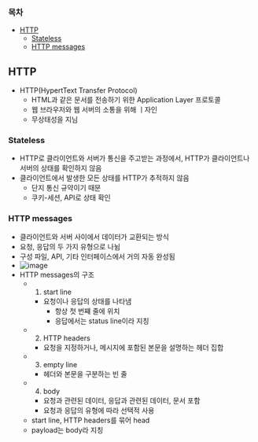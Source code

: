 ### 목차
- [HTTP](#http)
  - [Stateless](#stateless)
  - [HTTP messages](#http-messages)
## HTTP
- HTTP(HypertText Transfer Protocol)
  - HTML과 같은 문서를 전송하기 위한 Application Layer 프로토콜
  - 웹 브라우저와 웹 서버의 소통을 위해 ㅣ자인
  - 무상태성을 지님
### Stateless
  - HTTP로 클라이언트와 서버가 통신을 주고받는 과정에서, HTTP가 클라이언트나 서버의 상태를 확인하지 않음
  - 클라이언트에서 발생한 모든 상태를 HTTP가 추적하지 않음
    - 단지 통신 규약이기 때문
    - 쿠키-세션, API로 상태 확인
### HTTP messages
  - 클라이언트와 서버 사이에서 데이터가 교환되는 방식
  - 요청, 응답의 두 가지 유형으로 나뉨
  - 구성 파일, API, 기타 인터페이스에서 거의 자동 완성됨
  - ![image](https://user-images.githubusercontent.com/102513932/194322666-e1a07835-36c3-41ef-99e1-331aecde9832.png)
  - HTTP messages의 구조
    - 1. start line
      - 요청이나 응답의 상태를 나타냄
        - 항상 첫 번쨰 줄에 위치
        - 응답에서는 status line이라 지칭
    - 2. HTTP headers
      - 요청을 지정하거나, 메시지에 포함된 본문을 설명하는 헤더 집합
    - 3. empty line
      - 헤더와 본문을 구분하는 빈 줄
    - 4. body
      - 요청과 관련된 데이터, 응답과 관련된 데이터, 문서 포함
      - 요청과 응답의 유형에 따라 선택적 사용
    - start line, HTTP headers를 묶어 head
    - payload는 body라 지칭
